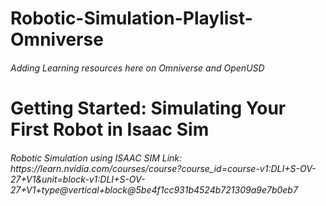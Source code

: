 # Robotic-Simulation-Playlist-Omniverse
<h6>Adding Learning resources here on Omniverse and OpenUSD </h6>
<h1>
  Getting Started: Simulating Your First Robot in Isaac Sim
</h1>
<h6>
  Robotic Simulation using ISAAC SIM Link:  https://learn.nvidia.com/courses/course?course_id=course-v1:DLI+S-OV-27+V1&unit=block-v1:DLI+S-OV-27+V1+type@vertical+block@5be4f1cc931b4524b721309a9e7b0eb7
</h6>
